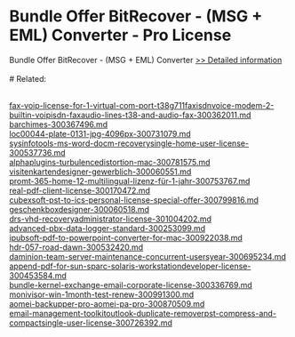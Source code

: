 # Bundle Offer BitRecover - (MSG + EML) Converter - Pro License
Bundle Offer BitRecover - (MSG + EML) Converter
[>> Detailed information](https://secure.shareit.com/shareit/product.html?productid=301009714&affiliateid=200057808)<br/><br/># Related:

<br />[fax-voip-license-for-1-virtual-com-port-t38g711faxisdnvoice-modem-2-builtin-voipisdn-faxaudio-lines-t38-and-audio-fax-300362011.md](https://github.com/downloadplanet/downloadplanet/blob/main/fax-voip-license-for-1-virtual-com-port-t38g711faxisdnvoice-modem-2-builtin-voipisdn-faxaudio-lines-t38-and-audio-fax-300362011.md)<br />[barchimes-300367496.md](https://github.com/downloadplanet/downloadplanet/blob/main/barchimes-300367496.md)<br />[loc00044-plate-0131-jpg-4096px-300731079.md](https://github.com/downloadplanet/downloadplanet/blob/main/loc00044-plate-0131-jpg-4096px-300731079.md)<br />[sysinfotools-ms-word-docm-recoverysingle-home-user-license-300537736.md](https://github.com/downloadplanet/downloadplanet/blob/main/sysinfotools-ms-word-docm-recoverysingle-home-user-license-300537736.md)<br />[alphaplugins-turbulencedistortion-mac-300781575.md](https://github.com/downloadplanet/downloadplanet/blob/main/alphaplugins-turbulencedistortion-mac-300781575.md)<br />[visitenkartendesigner-gewerblich-300060551.md](https://github.com/downloadplanet/downloadplanet/blob/main/visitenkartendesigner-gewerblich-300060551.md)<br />[promt-365-home-12-multilingual-lizenz-für-1-jahr-300753767.md](https://github.com/downloadplanet/downloadplanet/blob/main/promt-365-home-12-multilingual-lizenz-für-1-jahr-300753767.md)<br />[real-pdf-client-license-300170472.md](https://github.com/downloadplanet/downloadplanet/blob/main/real-pdf-client-license-300170472.md)<br />[cubexsoft-pst-to-ics-personal-license-special-offer-300799816.md](https://github.com/downloadplanet/downloadplanet/blob/main/cubexsoft-pst-to-ics-personal-license-special-offer-300799816.md)<br />[geschenkboxdesigner-300060518.md](https://github.com/downloadplanet/downloadplanet/blob/main/geschenkboxdesigner-300060518.md)<br />[drs-vhd-recoveryadministrator-license-301004202.md](https://github.com/downloadplanet/downloadplanet/blob/main/drs-vhd-recoveryadministrator-license-301004202.md)<br />[advanced-pbx-data-logger-standard-300253099.md](https://github.com/downloadplanet/downloadplanet/blob/main/advanced-pbx-data-logger-standard-300253099.md)<br />[ipubsoft-pdf-to-powerpoint-converter-for-mac-300922038.md](https://github.com/downloadplanet/downloadplanet/blob/main/ipubsoft-pdf-to-powerpoint-converter-for-mac-300922038.md)<br />[hdr-057-road-dawn-300532420.md](https://github.com/downloadplanet/downloadplanet/blob/main/hdr-057-road-dawn-300532420.md)<br />[daminion-team-server-maintenance-concurrent-usersyear-300695234.md](https://github.com/downloadplanet/downloadplanet/blob/main/daminion-team-server-maintenance-concurrent-usersyear-300695234.md)<br />[append-pdf-for-sun-sparc-solaris-workstationdeveloper-license-300453584.md](https://github.com/downloadplanet/downloadplanet/blob/main/append-pdf-for-sun-sparc-solaris-workstationdeveloper-license-300453584.md)<br />[bundle-kernel-exchange-email-corporate-license-300336769.md](https://github.com/downloadplanet/downloadplanet/blob/main/bundle-kernel-exchange-email-corporate-license-300336769.md)<br />[monivisor-win-1month-test-renew-300991300.md](https://github.com/downloadplanet/downloadplanet/blob/main/monivisor-win-1month-test-renew-300991300.md)<br />[aomei-backupper-pro-aomei-pa-pro-300870509.md](https://github.com/downloadplanet/downloadplanet/blob/main/aomei-backupper-pro-aomei-pa-pro-300870509.md)<br />[email-management-toolkitoutlook-duplicate-removerpst-compress-and-compactsingle-user-license-300726392.md](https://github.com/downloadplanet/downloadplanet/blob/main/email-management-toolkitoutlook-duplicate-removerpst-compress-and-compactsingle-user-license-300726392.md)